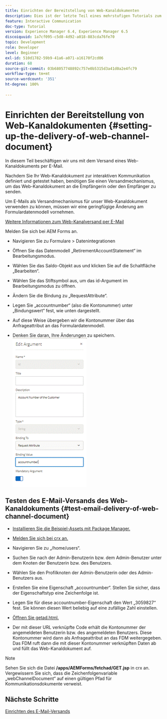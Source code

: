 ```yaml
---
title: Einrichten der Bereitstellung von Web-Kanaldokumenten
description: Dies ist der letzte Teil eines mehrstufigen Tutorials zum Erstellen Ihres ersten Dokuments zur interaktiven Kommunikation. In diesem Teil beschäftigen wir uns mit dem Versand eines Web-Kanaldokuments per E-Mail.
feature: Interactive Communication
doc-type: Tutorial
version: Experience Manager 6.4, Experience Manager 6.5
discoiquuid: 1a7cf095-c5d8-4d92-a018-883cda76fe70
topic: Development
role: Developer
level: Beginner
exl-id: 510d1782-59b9-41a6-a071-a16170f2cd06
duration: 68
source-git-commit: 03b68057748892c757e0b5315d3a41d0a2e4fc79
workflow-type: tm+mt
source-wordcount: '351'
ht-degree: 100%

---
```


# Einrichten der Bereitstellung von Web-Kanaldokumenten {#setting-up-the-delivery-of-web-channel-document}


In diesem Teil beschäftigen wir uns mit dem Versand eines Web-Kanaldokuments per E-Mail.

Nachdem Sie Ihr Web-Kanaldokument zur interaktiven Kommunikation definiert und getestet haben, benötigen Sie einen Versandmechanismus, um das Web-Kanaldokument an die Empfängerin oder den Empfänger zu senden.

Um E-Mails als Versandmechanismus für unser Web-Kanaldokument verwenden zu können, müssen wir eine geringfügige Änderung am Formulardatenmodell vornehmen.

[Weitere Informationen zum Web-Kanalversand per E-Mail](/help/forms/interactive-communications/delivery-of-web-channel-document-tutorial-use.md)

Melden Sie sich bei AEM Forms an.

* Navigieren Sie zu Formulare > Datenintegrationen

* Öffnen Sie das Datenmodell „RetirementAccountStatement“ im Bearbeitungsmodus.

* Wählen Sie das Saldo-Objekt aus und klicken Sie auf die Schaltfläche „Bearbeiten“.

* Wählen Sie das Stiftsymbol aus, um das id-Argument im Bearbeitungsmodus zu öffnen.

* Ändern Sie die Bindung zu „RequestAttribute“.

* Legen Sie „accountnumber“ (also die Kontonummer) unter „Bindungswert“ fest, wie unten dargestellt.

* Auf diese Weise übergeben wir die Kontonummer über das Anfrageattribut an das Formulardatenmodell.

* Denken Sie daran, Ihre Änderungen zu speichern.
  ![FDM](assets/requestattribute.gif)

## Testen des E-Mail-Versands des Web-Kanaldokuments {#test-email-delivery-of-web-channel-document}

* [Installieren Sie die Beispiel-Assets mit Package Manager.](assets/webchanneldelivery.zip)
* [Melden Sie sich bei crx an.](http://localhost:4502/crx/de/index.jsp#)

* Navigieren Sie zu „/home/users“.

* Suchen Sie nach der Admin-Benutzerin bzw. dem Admin-Benutzer unter dem Knoten der Benutzerin bzw. des Benutzers.

* Wählen Sie den Profilknoten der Admin-Benutzerin oder des Admin-Benutzers aus.

* Erstellen Sie eine Eigenschaft „accountnumber“. Stellen Sie sicher, dass der Eigenschaftstyp eine Zeichenfolge ist.

* Legen Sie für diese accountnumber-Eigenschaft den Wert „3059827“ fest. Sie können diesen Wert beliebig auf eine zufällige Zahl einstellen.

* [Öffnen Sie getad.html.](http://localhost:4502/content/getad.html)

* Der mit dieser URL verknüpfte Code erhält die Kontonummer der angemeldeten Benutzerin bzw. des angemeldeten Benutzers. Diese Kontonummer wird dann als Anfrageattribut an das FDM weitergegeben. Das FDM ruft dann die mit dieser Kontonummer verknüpften Daten ab und füllt das Web-Kanaldokument auf.

>[!NOTE]
>
>Sehen Sie sich die Datei **/apps/AEMForms/fetchad/GET.jsp** in crx an. Vergewissern Sie sich, dass die Zeichenfolgenvariable „webChannelDocument“ auf einen gültigen Pfad für Kommunikationsdokumente verweist.

## Nächste Schritte

[Einrichten des E-Mail-Versands](../interactive-communications/delivery-of-web-channel-document-tutorial-use.md)